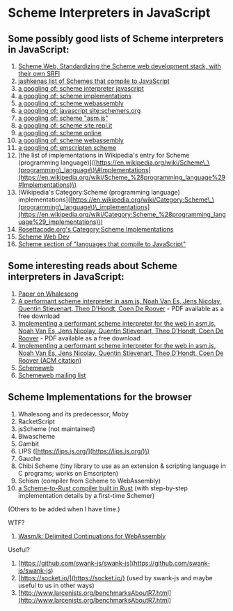 # Scheme Interpreters in JavaScript

## Some possibly good lists of Scheme interpreters in JavaScript:

1. [Scheme Web, Standardizing the Scheme web development stack, with their own SRFI](https://github.com/schemeweb)
2. [jashkenas list of Schemes that compile to JavaScript](https://github.com/jashkenas/coffeescript/wiki/List-of-languages-that-compile-to-JS#lisp-scheme)
3. [a googling of: scheme interpreter javascript](https://www.google.com/search?q=scheme+interpreter+javascript)
4. [a googling of: scheme implementations](https://www.google.com/search?q=scheme+implementations)
5. [a googling of: scheme webassembly](https://www.google.com/search?q=scheme+webassembly)
6. [a googling of: javascript site:schemers.org](https://www.google.com/search?q=javascript+site)
7. [a googling of: scheme "asm.js"](https://www.google.com/search?q=scheme+%22asm.js%22)
8. [a googling of: scheme site:repl.it](https://www.google.com/search?q=scheme+site)
9. [a googling of: scheme online](https://www.google.com/search?q=scheme+online)
10. [a googling of: scheme webassembly](https://www.google.com/search?q=scheme+webassembly)
11. [a googling of: emscripten scheme](https://www.google.com/search?q=emscripten+scheme)
12. \[the list of implementations in Wikipedia's entry for Scheme \(programming language\)\]\([https://en.wikipedia.org/wiki/Scheme\_\(programming\_language\)\#Implementations](https://en.wikipedia.org/wiki/Scheme_%28programming_language%29#Implementations)\)
13. \[Wikipedia's Category:Scheme \(programming language\) implementations\]\([https://en.wikipedia.org/wiki/Category:Scheme\_\(programming\_language\)\_implementations](https://en.wikipedia.org/wiki/Category:Scheme_%28programming_language%29_implementations)\)
14. [Rosettacode.org's Category:Scheme Implementations](http://rosettacode.org/wiki/Category:Scheme_Implementations)
15. [Scheme Web Dev](https://web.scheme.org/)
16. [Scheme section of "languages that compile to JavaScript"](https://github.com/jashkenas/coffeescript/wiki/List-of-languages-that-compile-to-JS#lisp-scheme)

## Some interesting reads about Scheme interpreters in JavaScript:

1. [Paper on Whalesong](https://cs.brown.edu/~sk/Publications/Papers/Published/yk-whalesong-racket-browser/paper.pdf)
2. [A performant scheme interpreter in asm.js, Noah Van Es, Jens Nicolay, Quentin Stievenart, Theo D’Hondt, Coen De Roover](https://www.semanticscholar.org/paper/A-performant-scheme-interpreter-in-asm.js-Es-Nicolay/fb309cb6b5b46923eaa25a22bdd9c01bbc4f1b27) - PDF available as a free download
3. [Implementing a performant scheme interpreter for the web in asm.js, Noah Van Es, Jens Nicolay, Quentin Stievenart, Theo D’Hondt, Coen De Roover](http://isiarticles.com/bundles/Article/pre/pdf/126226.pdf) - PDF available as a free download
4. [Implementing a performant scheme interpreter for the web in asm.js, Noah Van Es, Jens Nicolay, Quentin Stievenart, Theo D’Hondt, Coen De Roover \(ACM citation\)](https://dl.acm.org/doi/10.1016/j.cl.2017.02.002)
5. [Schemeweb](https://github.com/schemeweb)
6. [Schemeweb mailing list](https://srfi-email.schemers.org/schemeweb/)

## Scheme Implementations for the browser

1. Whalesong and its predecessor, Moby
2. RacketScript
3. jsScheme \(not maintained\)
4. Biwascheme
5. Gambit
6. LIPS \([https://lips.js.org/](https://lips.js.org/)\)
7. Gauche
8. Chibi Scheme \(tiny library to use as an extension & scripting language in C programs; works on Emscripten\)
9. Schism \(compiler from Scheme to WebAssembly\)
10. [a Scheme-to-Rust compiler built in Rust](https://medium.com/@seanchen/a-scheme-to-webassembly-compiler-part-0-d1ff2501565a) \(with step-by-step implementation details by a first-time Schemer\)

\(Others to be added when I have time.\)

WTF?

1. [Wasm/k: Delimited Continuations for WebAssembly](https://arxiv.org/pdf/2010.01723)

Useful?

1. [https://github.com/swank-js/swank-js](https://github.com/swank-js/swank-js)
2. [https://socket.io/](https://socket.io/) \(used by swank-js and maybe useful to us in other ways\)
3. [http://www.larcenists.org/benchmarksAboutR7.html](http://www.larcenists.org/benchmarksAboutR7.html)

